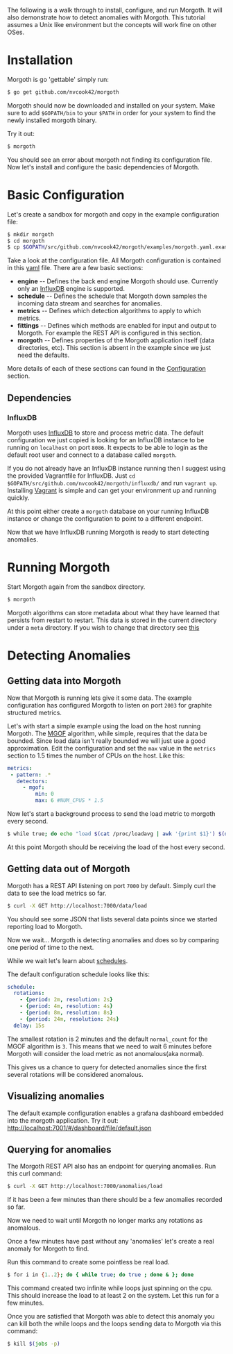 
The following is a walk through to install, configure, and run Morgoth. It will also demonstrate
how to detect anomalies with Morgoth. This tutorial assumes a Unix like environment but the concepts
will work fine on other OSes.

# Installation

Morgoth is go 'gettable' simply run:

```bash
$ go get github.com/nvcook42/morgoth
```

Morgoth should now be downloaded and installed on your system. Make sure to add
`$GOPATH/bin` to your `$PATH` in order for your system to find the newly installed morgoth binary.


Try it out:

```bash
$ morgoth
```

You should see an error about morgoth not finding its configuration file. Now let's install
and configure the basic dependencies of Morgoth.


# Basic Configuration

Let's create a sandbox for morgoth and copy in the example configuration file:

```bash
$ mkdir morgoth
$ cd morgoth
$ cp $GOPATH/src/github.com/nvcook42/morgoth/examples/morgoth.yaml.example ./morgoth.yaml
```

Take a look at the configuration file. All Morgoth configuration is contained in this [yaml](http://en.wikipedia.org/wiki/YAML) file.
There are a few basic sections:

* **engine** -- Defines the back end engine Morgoth should use. Currently only an [InfluxDB](http://influxdb.com) engine is supported.
* **schedule** -- Defines the schedule that Morgoth down samples the incoming data stream and searches for anomalies.
* **metrics** -- Defines which detection algorithms to apply to which metrics.
* **fittings** -- Defines which methods are enabled for input and output to Morgoth. For example the REST API is configured in this section.
* **morgoth** -- Defines properties of the Morgoth application itself (data directories, etc). This section is absent in the example since we just need the defaults.

More details of each of these sections can found in the [Configuration](/configuration/configuration) section.


## Dependencies

### InfluxDB

Morgoth uses [InfluxDB](http://influxdb.com) to store and process metric data. The default configuration we
just copied is looking for an InfluxDB instance to be running on `localhost` on port `8086`. It expects
to be able to login as the default root user and connect to a database called `morgoth`.

If you do not already have an InfluxDB instance running then I suggest using the provided Vagrantfile for InfluxDB. Just `cd $GOPATH/src/github.com/nvcook42/morgoth/influxdb/` and run
`vagrant up`. Installing [Vagrant](https://www.vagrantup.com/) is simple and can get your environment up and running quickly.

At this point either create a `morgoth` database on your running InfluxDB instance or change the configuration to point to a different endpoint.

Now that we have InfluxDB running Morgoth is ready to start detecting anomalies.


# Running Morgoth

Start Morgoth again from the sandbox directory.

```bash
$ morgoth
```

Morgoth algorithms can store metadata about what they have learned that persists from restart to restart.
This data is stored in the current directory under a `meta` directory. If you wish to change that directory
see [this](configuration/morgoth/)

# Detecting Anomalies

## Getting data into Morgoth

Now that Morgoth is running lets give it some data. The example configuration has configured Morgoth to
listen on port `2003` for graphite structured metrics.

Let's with start a simple example using the load on the host running Morgoth. The [MGOF](#) algorithm, while simple,
requires that the data be bounded. Since load data isn't really bounded we will just use a good approximation.
Edit the configuration and set the `max` value in the `metrics` section to 1.5 times the number of CPUs on the 
host. Like this:

```yaml
metrics:
 - pattern: .*
   detectors:
     - mgof:
         min: 0
         max: 6 #NUM_CPUS * 1.5
```

Now let's start a background process to send the load metric to morgoth every second.

```bash
$ while true; do echo "load $(cat /proc/loadavg | awk '{print $1}') $(date +'%s')" | nc localhost 2003; sleep 1; done &
```

At this point Morgoth should be receiving the load of the host every second.

## Getting data out of Morgoth

Morgoth has a REST API listening on port `7000` by default. Simply curl the data to see the load metrics so far.

```bash
$ curl -X GET http://localhost:7000/data/load
```

You should see some JSON that lists several data points since we started reporting load to Morgoth.

Now we wait... Morgoth is detecting anomalies and does so by comparing one period of time to the next.

While we wait let's learn about [schedules](configuration/schedule/).

The default configuration schedule looks like this:

```yaml
schedule:
  rotations:
    - {period: 2m, resolution: 2s}
    - {period: 4m, resolution: 4s}
    - {period: 8m, resolution: 8s}
    - {period: 24m, resolution: 24s}
  delay: 15s
```

The smallest rotation is 2 minutes and the default `normal_count` for the MGOF algorithm is `3`. This means that
we need to wait 6 minutes before Morgoth will consider the load metric as not anomalous(aka normal).

This gives us a chance to query for detected anomalies since the first several rotations will be considered anomalous.


## Visualizing anomalies

The default example configuration enables a grafana dashboard embedded into the morgoth application.
Try it out: [http://localhost:7001/#/dashboard/file/default.json](http://localhost:7001/#/dashboard/file/default.json)

## Querying for anomalies

The Morgoth REST API also has an endpoint for querying anomalies. Run this curl command:

```bash
$ curl -X GET http://localhost:7000/anomalies/load
```

If it has been a few minutes than there should be a few anomalies recorded so far.

Now we need to wait until Morgoth no longer marks any rotations as anomalous.

Once a few minutes have past without any 'anomalies' let's create a real anomaly for Morgoth to find.

Run this command to create some pointless be real load.

```bash
$ for i in {1..2}; do { while true; do true ; done & }; done
```

This command created two infinite while loops just spinning on the cpu. This should increase the load to at least 2 on the system.
Let this run for a few minutes.

Once you are satisfied that Morgoth was able to detect this anomaly you can kill both the while loops and the loops sending data to Morgoth
via this command:

```bash
$ kill $(jobs -p)
```


